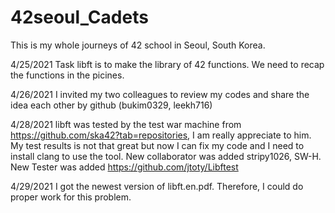 # 42seoul_Cadets
This is my whole journeys of 42 school in Seoul, South Korea.

4/25/2021
Task libft is to make the library of 42 functions. We need to recap the functions in the picines.

4/26/2021
I invited my two colleagues to review my codes and share the idea each other by github (bukim0329, leekh716)

4/28/2021
libft was tested by the test war machine from https://github.com/ska42?tab=repositories, I am really appreciate to him.
My test results is not that great but now I can fix my code and I need to install clang to use the tool.
New collaborator was added stripy1026, SW-H. New Tester was added https://github.com/jtoty/Libftest

4/29/2021
I got the newest version of libft.en.pdf. Therefore, I could do proper work for this problem.
